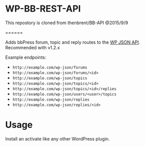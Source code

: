 # WP-BB-REST-API
This repostory is cloned from thenbrent/BB-API @2015/9/9

======

Adds bbPress forum, topic and reply routes to the [WP JSON API](https://github.com/WP-API/WP-API).
Recommended with v1.2.x

Example endpoints:

* `http://example.com/wp-json/forums`
* `http://example.com/wp-json/forums/<id>`
* `http://example.com/wp-json/topics`
* `http://example.com/wp-json/topics/<id>`
* `http://example.com/wp-json/topics/<id>/replies`
* `http://example.com/wp-json/users/<user>/topics`
* `http://example.com/wp-json/replies`
* `http://example.com/wp-json/replies/<id>`


Usage
=====

Install an activate like any other WordPress plugin.

